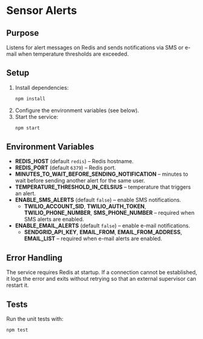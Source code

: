 # Sensor Alerts

## Purpose
Listens for alert messages on Redis and sends notifications via SMS or e-mail when temperature thresholds are exceeded.

## Setup
1. Install dependencies:
   ```bash
   npm install
   ```
2. Configure the environment variables (see below).
3. Start the service:
   ```bash
   npm start
   ```

## Environment Variables
- **REDIS_HOST** (default `redis`) – Redis hostname.
- **REDIS_PORT** (default `6379`) – Redis port.
- **MINUTES_TO_WAIT_BEFORE_SENDING_NOTIFICATION** – minutes to wait before sending another alert for the same user.
- **TEMPERATURE_THRESHOLD_IN_CELSIUS** – temperature that triggers an alert.
- **ENABLE_SMS_ALERTS** (default `false`) – enable SMS notifications.
  - **TWILIO_ACCOUNT_SID**, **TWILIO_AUTH_TOKEN**, **TWILIO_PHONE_NUMBER**, **SMS_PHONE_NUMBER** – required when SMS alerts are enabled.
- **ENABLE_EMAIL_ALERTS** (default `false`) – enable e-mail notifications.
  - **SENDGRID_API_KEY**, **EMAIL_FROM**, **EMAIL_FROM_ADDRESS**, **EMAIL_LIST** – required when e-mail alerts are enabled.

## Error Handling
The service requires Redis at startup. If a connection cannot be established, it logs the error and exits without retrying so that an external supervisor can restart it.

## Tests
Run the unit tests with:
```bash
npm test
```
